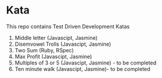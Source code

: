 # Kata

This repo contains Test Driven Development Katas

1. Middle letter (Javascipt, Jasmine)
2. Disemvowel Trolls (Javascipt, Jasmine)
3. Two Sum (Ruby, RSpec)
4. Max Profit (Javascipt, Jasmine)
5. Multiples of 3 or 5 (Javascipt, Jasmine) - to be completed
6. Ten minute walk (Javascipt, Jasmine)- to be completed